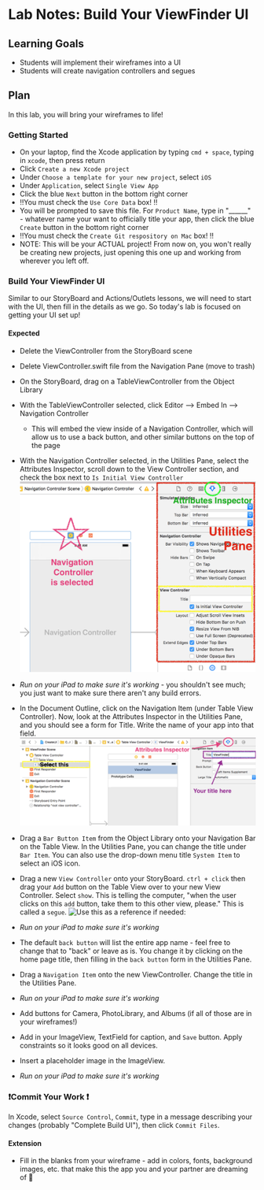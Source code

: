 # Lab Notes: Build Your ViewFinder UI

## Learning Goals

* Students will implement their wireframes into a UI
* Students will create navigation controllers and segues


## Plan

In this lab, you will bring your wireframes to life!


### Getting Started

* On your laptop, find the Xcode application by typing `cmd + space`, typing in `xcode`, then press return
* Click `Create a new Xcode project`
* Under `Choose a template for your new project`, select `iOS`
* Under `Application`, select `Single View App`
* Click the blue `Next` button in the bottom right corner
* ‼️You must check the `Use Core Data` box! ‼️
* You will be prompted to save this file. For `Product Name`, type in "______" - whatever name your want to officially title your app, then click the blue `Create` button in the bottom right corner
* ‼️You must check the `Create Git respository on Mac` box! ‼️
* NOTE: This will be your ACTUAL project! From now on, you won't really be creating new projects, just opening this one up and working from wherever you left off.


### Build Your ViewFinder UI

Similar to our StoryBoard and Actions/Outlets lessons, we will need to start with the UI, then fill in the details as we go. So today's lab is focused on getting your UI set up!


#### Expected

* Delete the ViewController from the StoryBoard scene
* Delete ViewController.swift file from the Navigation Pane (move to trash)
* On the StoryBoard, drag on a TableViewController from the Object Library
* With the TableViewController selected, click Editor --> Embed In --> Navigation Controller
  - This will embed the view inside of a Navigation Controller, which will allow us to use a back button, and other similar buttons on the top of the page
* With the Navigation Controller selected, in the Utilities Pane, select the Attributes Inspector, scroll down to the View Controller section, and check the box next to `Is Initial View Controller`
![Use this as a reference if needed:](./slide_images/initial_view.png)

* _Run on your iPad to make sure it's working_ - you shouldn't see much; you just want to make sure there aren't any build errors.

* In the Document Outline, click on the Navigation Item (under Table View Controller). Now, look at the Attributes Inspector in the Utilities Pane, and you should see a form for Title. Write the name of your app into that field.
![Use this as a reference if needed:](./slide_images/title_nav_item.png)

* Drag a `Bar Button Item` from the Object Library onto your Navigation Bar on the Table View. In the Utilities Pane, you can change the title under `Bar Item`. You can also use the drop-down menu title `System Item` to select an iOS icon.

* Drag a new `View Controller` onto your StoryBoard. `ctrl + click` then drag your `Add` button on the Table View over to your new View Controller. Select `show`. This is telling the computer, "when the user clicks on this `add` button, take them to this other view, please." This is called a `segue`.
![Use this as a reference if needed:](./slide_images/add_segue.gif)

* _Run on your iPad to make sure it's working_

* The default `back button` will list the entire app name - feel free to change that to "back" or leave as is. You change it by clicking on the home page title, then filling in the `back button` form in the Utilities Pane.
* Drag a `Navigation Item` onto the new ViewController. Change the title in the Utilities Pane.

* _Run on your iPad to make sure it's working_

* Add buttons for Camera, PhotoLibrary, and Albums (if all of those are in your wireframes!)
* Add in your ImageView, TextField for caption, and `Save` button. Apply constraints so it looks good on all devices.
* Insert a placeholder image in the ImageView.

* _Run on your iPad to make sure it's working_

### ❗️Commit Your Work ❗️

In Xcode, select `Source Control`, `Commit`, type in a message describing your changes (probably "Complete Build UI"), then click `Commit Files`.

#### Extension

* Fill in the blanks from your wireframe - add in colors, fonts, background images, etc. that make this the app you and your partner are dreaming of 💫
